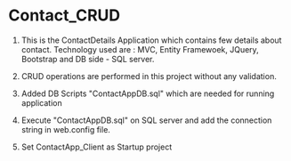 # Contact_CRUD
1. This is the ContactDetails Application which contains few details about contact. 
   Technology used are : MVC, Entity Framewoek, JQuery, Bootstrap and DB side - SQL server.

2. CRUD operations are performed in this project without any validation. 

3. Added DB Scripts "ContactAppDB.sql" which are needed for running application

4. Execute "ContactAppDB.sql" on SQL server and add the connection string in web.config file.

5. Set ContactApp_Client as Startup project

